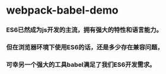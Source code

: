 # webpack-babel-demo
### ES6已然成为js开发的主流，拥有强大的特性和语言能力。
### 但在浏览器环境下使用ES6的话，还是多少存在兼容问题，
### 可幸另一个强大的工具babel满足了我们ES6开发需求。
